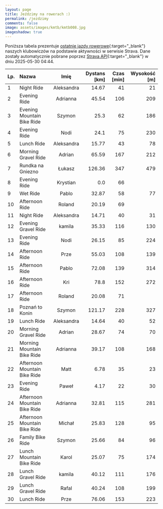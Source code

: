 ```yaml
---
layout: page
title: Jeździmy na rowerach :)
permalink: /jezdzimy
comments: false
image: assets/images/kmtb/kmtb008.jpg
imageshadow: true
---
```


Poniższa tabela prezentuje [ostatnie jazdy rowerowe](https://www.strava.com/clubs/336381){:target="_blank"} naszych klubowiczów na podstawie aktywności w serwisie Strava. Dane zostały automatycznie pobrane poprzez [Strava API](https://developers.strava.com/docs/reference/#api-Clubs-getClubActivitiesById){:target="_blank"} w dniu 2025-05-30 04:44.

Lp. | Nazwa | Imię | Dystans [km] | Czas [min] | Wysokość [m]
:--- | :--- | :---: | ---: | ---: | ---:
1|Night Ride|Aleksandra|14.67|41|21
2|Evening Ride|Adrianna|45.54|106|209
3|Evening Mountain Bike Ride|Szymon|25.3|62|186
4|Evening Ride|Nodi|24.1|75|230
5|Lunch Ride|Aleksandra|15.77|43|78
6|Morning Gravel Ride|Adrian|65.59|167|212
7|Rundka na Gniezno|Łukasz|126.36|347|479
8|Evening Ride|Krystian|0.0|66|
9|Wet Ride|Pablo|32.87|58|77
10|Afternoon Ride|Roland|20.19|69|
11|Night Ride|Aleksandra|14.71|40|31
12|Evening Gravel Ride|kamila|35.33|116|130
13|Evening Ride|Nodi|26.15|85|224
14|Afternoon Ride|Prze|55.03|108|139
15|Afternoon Ride|Pablo|72.08|139|314
16|Afternoon Ride|Kri|78.8|152|272
17|Afternoon Ride|Roland|20.08|71|
18|Poznań to Konin|Szymon|121.17|228|327
19|Lunch Ride|Aleksandra|14.64|40|52
20|Morning Gravel Ride|Adrian|28.67|74|70
21|Morning Mountain Bike Ride|Adrianna|39.17|108|168
22|Afternoon Mountain Bike Ride|Matt|6.78|35|23
23|Evening Ride|Paweł|4.17|22|30
24|Afternoon Mountain Bike Ride|Adrianna|32.81|115|281
25|Afternoon Mountain Bike Ride|Michał|25.83|128|95
26|Family Bike Ride|Szymon|25.66|84|96
27|Lunch Mountain Bike Ride|Karol|25.07|75|174
28|Lunch Gravel Ride|kamila|40.12|111|176
29|Lunch Gravel Ride|Rafal|40.24|108|199
30|Lunch Ride|Prze|76.06|153|223
